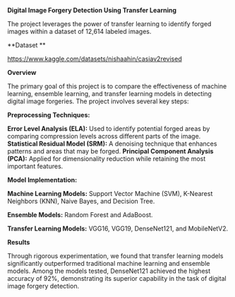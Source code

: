 **Digital Image Forgery Detection Using Transfer Learning**

The project leverages the power of transfer learning to identify forged images within a dataset of 12,614 labeled images.

**Dataset **

https://www.kaggle.com/datasets/nishaahin/casiav2revised


**Overview**

The primary goal of this project is to compare the effectiveness of machine learning, ensemble learning, and transfer learning models in detecting digital image forgeries. The project involves several key steps:

**Preprocessing Techniques:**

**Error Level Analysis (ELA):** Used to identify potential forged areas by comparing compression levels across different parts of the image.
**Statistical Residual Model (SRM):** A denoising technique that enhances patterns and areas that may be forged.
**Principal Component Analysis (PCA):** Applied for dimensionality reduction while retaining the most important features.

**Model Implementation:**

**Machine Learning Models:** Support Vector Machine (SVM), K-Nearest Neighbors (KNN), Naive Bayes, and Decision Tree.

**Ensemble Models:** Random Forest and AdaBoost.

**Transfer Learning Models:** VGG16, VGG19, DenseNet121, and MobileNetV2.

**Results**

Through rigorous experimentation, we found that transfer learning models significantly outperformed traditional machine learning and ensemble models. Among the models tested, DenseNet121 achieved the highest accuracy of 92%, demonstrating its superior capability in the task of digital image forgery detection.
